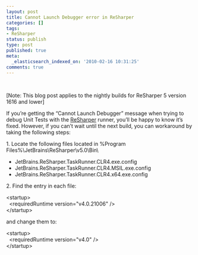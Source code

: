 ```yaml
---
layout: post
title: Cannot Launch Debugger error in ReSharper
categories: []
tags:
- ReSharper
status: publish
type: post
published: true
meta:
  _elasticsearch_indexed_on: '2010-02-16 10:31:25'
comments: true
---
```

<p>&#160;</p>  <p>[Note: This blog post applies to the nightly builds for ReSharper 5 version 1616 and lower]</p>  <p>If you’re getting the “Cannot Launch Debugger” message when trying to debug Unit Tests with the <a href="http://www.jetbrains.com/resharper">ReSharper</a> runner, you’ll be happy to know it’s fixed. However, if you can’t wait until the next build, you can workaround by taking the following steps:</p>  <p>1. Locate the following files located in %Program Files%\JetBrains\ReSharper\v5.0\Bin\</p>  <ul>   <li>JetBrains.ReSharper.TaskRunner.CLR4.exe.config</li>    <li>JetBrains.ReSharper.TaskRunner.CLR4.MSIL.exe.config</li>    <li>JetBrains.ReSharper.TaskRunner.CLR4.x64.exe.config</li> </ul>  <p>2. Find the entry in each file:</p>  <p>&lt;startup&gt;   <br />&#160; &lt;requiredRuntime version=&quot;v4.0.21006&quot; /&gt;    <br />&lt;/startup&gt;</p>  <p>and change them to:</p>  <p>&lt;startup&gt;   <br />&#160; &lt;requiredRuntime version=&quot;v4.0&quot; /&gt;    <br />&lt;/startup&gt;</p>
